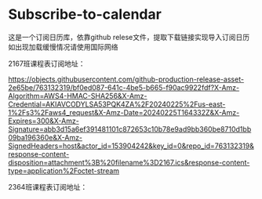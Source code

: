 # Subscribe-to-calendar
这是一个订阅日历库，依靠github relese文件，提取下载链接实现导入订阅日历
如出现加载缓慢情况请使用国际网络

2167班课程表订阅地址：

https://objects.githubusercontent.com/github-production-release-asset-2e65be/763132319/bf0ed087-641c-4be5-b665-f90ac9922fdf?X-Amz-Algorithm=AWS4-HMAC-SHA256&X-Amz-Credential=AKIAVCODYLSA53PQK4ZA%2F20240225%2Fus-east-1%2Fs3%2Faws4_request&X-Amz-Date=20240225T164332Z&X-Amz-Expires=300&X-Amz-Signature=abb3d15a6ef391481101c872653c10b78e9ad9bb360be8710d1bb09ba196360e&X-Amz-SignedHeaders=host&actor_id=153904242&key_id=0&repo_id=763132319&response-content-disposition=attachment%3B%20filename%3D2167.ics&response-content-type=application%2Foctet-stream

2364班课程表订阅地址：


